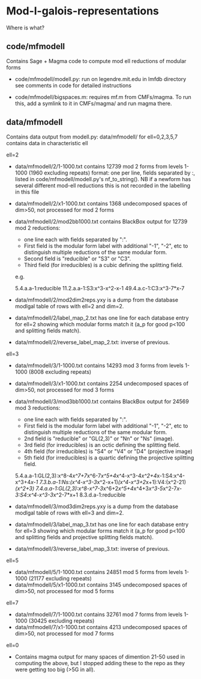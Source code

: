 # Mod-l-galois-representations

Where is what?

## code/mfmodell ##

Contains Sage + Magma code to compute mod ell reductions of modular forms

- code/mfmodell/modell.py:  run on legendre.mit.edu in lmfdb directory
			  see comments in code for detailed instructions

- code/mfmodell/bigspaces.m: requires mf.m from CMFs/magma.  To run this, add a symlink to it in CMFs/magma/ and run magma there.

## data/mfmodell ##

Contains data output from modell.py: data/mfmodell/<ell> for ell=0,2,3,5,7 contains data in characteristic ell

ell=2

- data/mfmodell/2/1-1000.txt contains 12739 mod 2 forms from levels 1-1000 (1960 excluding repeats)
  format: one per line, fields separated by :, listed in code/mfmodell/modell.py's nf_to_string().
  NB if a newform has several different mod-ell reductions this is not recorded in the labelling in this file

- data/mfmodell/2/x1-1000.txt contains 1368 undecomposed spaces of dim>50, not processed for mod 2 forms
- data/mfmodell/2/mod2bb1000.txt contains BlackBox output for 12739 mod 2 reductions:

    - one line each with fields separated by ":".
    - First field is the modular form label with additional "-1", "-2",
      etc to distinguish multiple reductions of the same modular form.
    - Second field is "reducible" or "S3" or "C3".
    - Third field (for irreducibles) is a cubic defining the splitting field.

    e.g.

    5.4.a.a-1:reducible
    11.2.a.a-1:S3:x^3-x^2-x-1
    49.4.a.c-1:C3:x^3-7*x-7

- data/mfmodell/2/mod2dim2reps.yxy is a dump from the database modlgal table of rows with ell=2 and dim=2.
- data/mfmodell/2/label_map_2.txt has one line for each database entry
  for ell=2 showing which modular forms match it (a_p for good p<100
  and splitting fields match).
- data/mfmodell/2/reverse_label_map_2.txt: inverse of previous.


ell=3

- data/mfmodell/3/1-1000.txt contains 14293 mod 3 forms from levels 1-1000 (8008 excluding repeats)
- data/mfmodell/3/x1-1000.txt contains  2254 undecomposed spaces of dim>50, not processed for mod 3 forms
- data/mfmodell/3/mod3bb1000.txt contains BlackBox output for 24569 mod 3 reductions:

    - one line each with fields separated by ":".
    - First field is the modular form label with additional "-1", "-2",
      etc to distinguish multiple reductions of the same modular form.
    - 2nd field is "reducible" or "GL(2,3)" or "Nn" or "Ns" (image).
    - 3rd field (for irreducibles) is an octic defining the splitting field.
    - 4th field (for irreducibles) is "S4" or "V4" or "D4" (projective image)
    - 5th field (for irreducibles) is a quartic defining the projective splitting field.

    5.4.a.a-1:GL(2,3):x^8-4*x^7+7*x^6-7*x^5+4*x^4-x^3-4*x^2+4*x-1:S4:x^4-x^3+4*x-1
    7.3.b.a-1:Ns:(x^4-x^3-3*x^2-x+1)*(x^4-x^3+2*x+1):V4:(x^2-21)*(x^2+3)
    7.4.a.a-1:GL(2,3):x^8-x^7-3*x^6+2*x^5+4*x^4+3*x^3-5*x^2-7*x-3:S4:x^4-x^3-3*x^2-7*x+1
    8.3.d.a-1:reducible

- data/mfmodell/3/mod3dim2reps.yxy is a dump from the database modlgal table of rows with ell=3 and dim=2.
- data/mfmodell/3/label_map_3.txt has one line for each database entry
  for ell=3 showing which modular forms match it (a_p for good p<100
  and splitting fields and projective splitting fields match).
- data/mfmodell/3/reverse_label_map_3.txt: inverse of previous.

ell=5

- data/mfmodell/5/1-1000.txt contains 24851 mod 5 forms from levels 1-1000 (21177 excluding repeats)
- data/mfmodell/5/x1-1000.txt contains  3145 undecomposed spaces of dim>50, not processed for mod 5 forms

ell=7

- data/mfmodell/7/1-1000.txt  contains 32761 mod 7 forms from levels 1-1000 (30425 excluding repeats)
- data/mfmodell/7/x1-1000.txt  contains 4213 undecomposed spaces of dim>50, not processed for mod 7 forms

ell=0

- Contains magma output for many spaces of dimention 21-50 used in
  computing the above, but I stopped adding these to the repo as they
  were getting too big (>5G in all).
